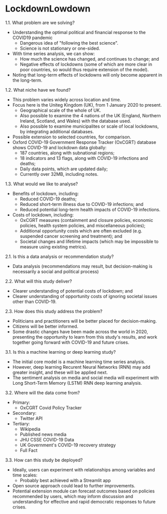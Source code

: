 # LockdownLowdown

1.1. What problem are we solving?
- Understanding the optimal political and financial response to the COVID19 pandemic
  - Dangerous idea of "following the best science".
  - Science is not stationary or one-sided.
- With time series analysis, we can show:
  - How much the science has changed, and continues to change; and
  - Negative effects of lockdowns (some of which are more clear in poor countries, so would thus require extension of the model).
- Noting that long-term effects of lockdowns will only become apparent in the long-term.

1.2. What niche have we found?
- This problem varies widely across location and time.
- Focus here is the Uniteg Kingdom (UK), from 1 January 2020 to present.
  - Geographical scale of the whole of UK.
  - Also possible to examine the 4 nations of the UK (England, Northern Ireland, Scotland, and Wales) with the database used.
  - Also possible to examine municipalites or scale of local lockdowns, by integrating additional databases.
- Possible extension to selected countries, for comparison.
- Oxford COVID-19 Government Response Tracker (OxCGRT) database shows COVID-19 and lockdown data globally:
  - 187 countries, along with subnational regions;
  - 18 indicators and 13 flags, along with COVID-19 infections and deaths;
  - Daily data points, which are updated daily;
  - Currently over 32MB, including notes.
  
1.3. What would we like to analyse?
- Benefits of lockdown, including:
  - Reduced COVID-19 deaths;
  - Reduced short-term illness due to COVID-19 infections; and
  - Reduced potential long-term health impacts of COVID-19 infections.
- Costs of lockdown, including:
  - OxCGRT measures (containment and closure policies, economic policies, health system policies, and miscellaneous policies);
  - Additional opportunity costs which are often excluded (e.g. suspended cancer screening and treatment); and
  - Societal changes and lifetime impacts (which may be impossible to measure using existing metrics).
  
2.1. Is this a data analysis or recommendation study?
- Data analysis (recommendations may result, but decision-making is necessarily a social and political process)

2.2. What will this study deliver?
- Clearer understanding of potential costs of lockdown; and
- Clearer understanding of opportunity costs of ignoring societal issues other than COVID-19.

2.3. How does this study address the problem?
- Politicians and practitioners will be better placed for decision-making.
- Citizens will be better informed.
- Some drastic changes have been made across the world in 2020, presenting the opportunity to learn from this study's results, and work together going forward with COVID-19 and future crises.

3.1. Is this a machine learning or deep learning study?
- The initial core model is a machine learning time series analysis.
- However, deep learning Recurent Neural Networks (RNN) may add greater insight, and these will be applied next.
- The sentiment analysis on media and social media will experiment with Long Short-Term Memory (LSTM) RNN deep learning analysis.

3.2. Where will the data come from?
- Primary:
  - OxCGRT Covid Policy Tracker
- Secondary:
  - Twitter API
- Tertiary:
  - Wikipedia
  - Published news media
  - JHU CSSE COVID-19 Data
  - UK Government's COVID-19 recovery strategy
  - Full Fact

3.3. How can this study be deployed?
- Ideally, users can experiment with relationships among variables and time scales:
  - Probably best achieved with a Streamlit app
- Open source approach could lead to further improvements.
- Potential extension module can forecast outcomes based on policies recommended by users, which may inform discussion and understanding for effective and rapid democratic responses to future crises.

